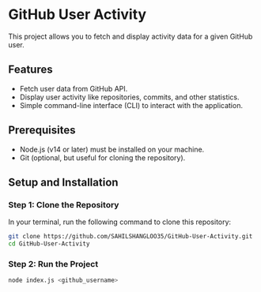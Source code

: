 # GitHub User Activity

This project allows you to fetch and display activity data for a given GitHub user.

## Features

- Fetch user data from GitHub API.
- Display user activity like repositories, commits, and other statistics.
- Simple command-line interface (CLI) to interact with the application.

## Prerequisites

- Node.js (v14 or later) must be installed on your machine.
- Git (optional, but useful for cloning the repository).

## Setup and Installation

### Step 1: Clone the Repository

In your terminal, run the following command to clone this repository:

```bash
git clone https://github.com/SAHILSHANGLOO35/GitHub-User-Activity.git
cd GitHub-User-Activity
```

### Step 2: Run the Project

```bash
node index.js <github_username>
```